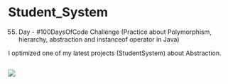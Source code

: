 # Student_System
55. Day - #100DaysOfCode Challenge (Practice about Polymorphism, hierarchy, abstraction and instanceof operator in Java)

I optimized one of my latest projects (StudentSystem) about Abstraction.

##
![](https://www.jad-is.com/sites/all/themes/education/education/images/education.gif)
